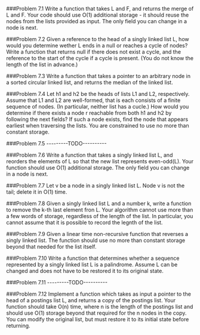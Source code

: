 ###Problem 7.1
Write a function that takes L and F, and returns the merge of L and F. Your code should use O(1) additional storage - it should reuse the nodes from the lists provided as input.  The only field you can change in a node is next.

###Problem 7.2
Given a reference to the head of a singly linked list L, how would you determine wether L ends in a null or reaches a cycle of nodes? Write a function that returns null if there does not exist a cycle, and the reference to the start of the cycle if a cycle is present. (You do not know the length of the list in advance.)

###Problem 7.3
Write a function that takes a pointer to an arbitrary node in a sorted circular linked list, and returns the median of the linked list.

###Problem 7.4
Let h1 and h2 be the heads of lists L1 and L2, respectively. Assume that L1 and L2 are well-formed, that is each consists of a finite sequence of nodes. (In particular, neither list has a cucle.) How would you determine if there exists a node r reachable from both h1 and h2 by following the next fields? If such a node exists, find the node that appears earliest when traversing the lists. You are constrained to use no more than constant storage.

###Problem 7.5 ---------TODO----------

###Problem 7.6
Write a function that takes a singly linked list L, and reorders the elements of L so that the new list represents even-odd(L). Your function should use O(1) additional storage. The only field you can change in a node is next.

###Problem 7.7
Let v be a node in a singly linked list L. Node v is not the tail; delete it in O(1) time.

###Problem 7.8
Given a singly linked list L and a number k, write a function to remove the k-th last element fron L. Your algorithm cannot use more than a few words of storage, regardless of the length of the list. In particular, you cannot assume that it is possible to record the legnth of the list.

###Problem 7.9
Given a linear time non-recursive function that reverses a singly linked list. The function should use no more than constant storage beyond that needed for the list itself.

###Problem 7.10
Write a function that determines whether a sequence represented by a singly linked list L is a palindrome. Assume L can be changed and does not have to be restored it to its original state.

###Problem 7.11 ---------TODO----------

###Problem 7.12
Implement a function which takes as input a pointer to the head of a postings list L, and returns a copy of the postings list. Your function should take O(n) time, where n is the length of the postings list and should use O(1) storage beyond that required for the n nodes in the copy. You can modify the original list, but must restore it to its initial state before returning.